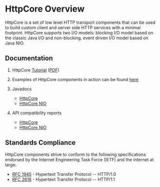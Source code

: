 <!--
    Licensed to the Apache Software Foundation (ASF) under one
    or more contributor license agreements.  See the NOTICE file
    distributed with this work for additional information
    regarding copyright ownership.  The ASF licenses this file
    to you under the Apache License, Version 2.0 (the
    "License"); you may not use this file except in compliance
    with the License.  You may obtain a copy of the License at
    
      http://www.apache.org/licenses/LICENSE-2.0
    
    Unless required by applicable law or agreed to in writing,
    software distributed under the License is distributed on an
    "AS IS" BASIS, WITHOUT WARRANTIES OR CONDITIONS OF ANY
    KIND, either express or implied.  See the License for the
    specific language governing permissions and limitations
    under the License.
-->

HttpCore Overview
=================

HttpCore is a set of low level HTTP transport components that can be used to build custom client and server side HTTP
services with a minimal footprint. HttpCore supports two I/O models: blocking I/O model based on the classic Java I/O
and non-blocking, event driven I/O model based on Java NIO.

Documentation
-------------

1. HttpCore [Tutorial](./current/tutorial/html/) ([PDF](./current/tutorial/pdf/httpcore-tutorial.pdf))
1. Examples of HttpCore components in action can be found [here](examples.md)
1. Javadocs
    - [HttpCore](./current/httpcore/apidocs/)
    - [HttpCore NIO](./current/httpcore-nio/apidocs/)

1. API compatibility reports
    - [HttpCore](./current/httpcore/clirr-report.html)
    - [HttpCore NIO](./current/httpcore-nio/clirr-report.html)

Standards Compliance
--------------------

HttpCore components strive to conform to the following specifications endorsed by the Internet Engineering Task Force
(IETF) and the internet at large:

- [RFC 1945](https://datatracker.ietf.org/doc/html/rfc1945) - Hypertext Transfer Protocol -- HTTP/1.0
- [RFC 2616](https://datatracker.ietf.org/doc/html/rfc2616) - Hypertext Transfer Protocol -- HTTP/1.1
